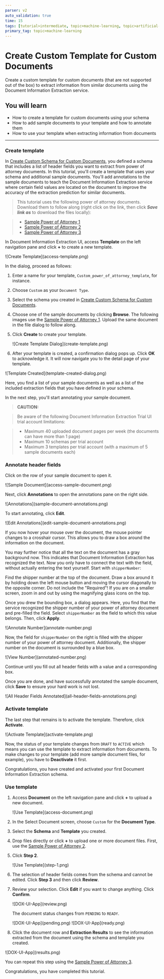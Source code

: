 ```yaml
---
parser: v2
auto_validation: true
time: 15
tags: [tutorial>intermediate, topic>machine-learning, topic>artificial-intelligence, topic>cloud, software-product>sap-business-technology-platform, software-product>sap-ai-business-services, software-product>document-information-extraction, tutorial>free-tier]
primary_tag: topic>machine-learning
---
```


# Create Custom Template for Custom Documents
<!-- description --> Create a custom template for custom documents (that are not supported out of the box) to extract information from similar documents using the Document Information Extraction service.

## You will learn
  - How to create a template for custom documents using your schema
  - How to add sample documents to your template and how to annotate them
  - How to use your template when extracting information from documents

---

### Create template


In [Create Custom Schema for Custom Documents](cp-aibus-dox-ui-schema-custom), you defined a schema that includes a list of header fields you want to extract from power of attorney documents. In this tutorial, you'll create a template that uses your schema and additional sample documents. You'll add annotations to the sample documents to teach the Document Information Extraction service where certain field values are located on the document to improve the accuracy of the extraction prediction for similar documents.

>This tutorial uses the following power of attorney documents. Download them to follow along (right click on the link, then click ***Save link as*** to download the files locally):

> - [Sample Power of Attorney 1](https://github.com/SAPDocuments/Tutorials-Contribution/raw/master/tutorials/cp-aibus-dox-ui-template-custom/sample-power_of_attorney-1.pdf)
> - [Sample Power of Attorney 2](https://github.com/SAPDocuments/Tutorials-Contribution/raw/master/tutorials/cp-aibus-dox-ui-template-custom/sample-power_of_attorney-2.pdf)
> - [Sample Power of Attorney 3](https://github.com/SAPDocuments/Tutorials-Contribution/raw/master/tutorials/cp-aibus-dox-ui-template-custom/sample-power_of_attorney-3.pdf)

In Document Information Extraction UI, access **Template** on the left navigation pane and click **+** to create a new template.

<!-- border -->![Create Template](access-template.png)

In the dialog, proceed as follows:

1. Enter a name for your template, `Custom_power_of_attorney_template`, for instance.

2. Choose `Custom` as your `Document Type`.

3. Select the schema you created in [Create Custom Schema for Custom Documents](cp-aibus-dox-ui-schema-custom).

4. Choose one of the sample documents by clicking **Browse**. The following images use the [Sample Power of Attorney 1](https://github.com/SAPDocuments/Tutorials-Contribution/raw/master/tutorials/cp-aibus-dox-ui-template-custom/sample-power_of_attorney-1.pdf). Upload the same document in the file dialog to follow along.

5. Click **Create** to create your template.

    <!-- border -->![Create Template Dialog](create-template.png)

6. After your template is created, a confirmation dialog pops up. Click **OK** to acknowledge it. It will now navigate you to the detail page of your template.

<!-- border -->![Template Created](template-created-dialog.png)

Here, you find a list of your sample documents as well as a list of the included extraction fields that you have defined in your schema.

In the next step, you'll start annotating your sample document.

>**CAUTION:**

>Be aware of the following Document Information Extraction Trial UI trial account limitations:​

>- Maximum 40 uploaded document pages per week​ (the documents can have more than 1 page)​
>- Maximum 10 schemas per trial account
>- Maximum 3 templates per trial account (with a maximum of 5 sample documents each)



### Annotate header fields


Click on the row of your sample document to open it.

<!-- border -->![Sample Document](access-sample-document.png)

Next, click **Annotations** to open the annotations pane on the right side.

<!-- border -->![Annotations](sample-document-annotations.png)

To start annotating, click **Edit**.

<!-- border -->![Edit Annotations](edit-sample-document-annotations.png)

If you now hover your mouse over the document, the mouse pointer changes to a crosshair cursor. This allows you to draw a box around the information on the document.

You may further notice that all the text on the document has a gray background now. This indicates that Document Information Extraction has recognized the text. Now you only have to connect the text with the field, without actually entering the text yourself. Start with `shipperNumber`:

Find the shipper number at the top of the document. Draw a box around it by holding down the left mouse button and moving the cursor diagonally to the opposite corner. Do not include the "Required"! If you are on a smaller screen, zoom in and out by using the magnifying glass icons on the top.

Once you drew the bounding box, a dialog appears. Here, you find that the service recognized the shipper number of your power of attorney document and pre-filled the field. Select `shipperNumber` as the field to which this value belongs. Then, click **Apply**.

<!-- border -->![Annotate Number](annotate-number.png)

Now, the field for `shipperNumber` on the right is filled with the shipper number of your power of attorney document. Additionally, the shipper number on the document is surrounded by a blue box.

<!-- border -->![View Number](annotated-number.png)

Continue until you fill out all header fields with a value and a corresponding box.

Once you are done, and have successfully annotated the sample document, click **Save** to ensure your hard work is not lost.

<!-- border -->![All Header Fields Annotated](all-header-fields-annotations.png)



### Activate template


The last step that remains is to activate the template. Therefore, click **Activate**.

<!-- border -->![Activate Template](activate-template.png)

Now, the status of your template changes from `DRAFT` to `ACTIVE` which means you can use the template to extract information from documents. To make changes to your template (add more sample document files, for example), you have to **Deactivate** it first.

Congratulations, you have created and activated your first Document Information Extraction schema.




### Use template


1.  Access **Document** on the left navigation pane and click **+** to upload a new document.

    <!-- border -->![Use Template](access-document.png)

2. In the Select Document screen, choose `Custom` for the **Document Type**.

3. Select the **Schema** and **Template** you created.

4. Drop files directly or click **+** to upload one or more document files. First, use the [Sample Power of Attorney 2](https://github.com/SAPDocuments/Tutorials-Contribution/raw/master/tutorials/cp-aibus-dox-ui-template-custom/sample-power_of_attorney-2.pdf).

5. Click **Step 2**.

    <!-- border -->![Use Template](step-1.png)

6. The selection of header fields comes from the schema and cannot be edited. Click **Step 3** and then click **Review**.

7. Review your selection. Click **Edit** if you want to change anything. Click **Confirm**.

    <!-- border -->![DOX-UI-App](review.png)

    The document status changes from `PENDING` to `READY`.

    <!-- border -->![DOX-UI-App](pending.png)


    <!-- border -->![DOX-UI-App](ready.png)

8. Click the document row and **Extraction Results** to see the information extracted from the document using the schema and template you created.

<!-- border -->![DOX-UI-App](results.png)

You can repeat this step using the [Sample Power of Attorney 3](https://github.com/SAPDocuments/Tutorials-Contribution/raw/master/tutorials/cp-aibus-dox-ui-template-custom/sample-power_of_attorney-3.pdf).

Congratulations, you have completed this tutorial.

